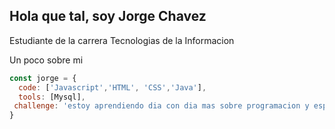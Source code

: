 <h2> Hola que tal, soy Jorge Chavez </h2>
Estudiante de la carrera Tecnologias de la Informacion

<p> Un poco sobre mi </p>

```javascript
const jorge = {
  code: ['Javascript','HTML', 'CSS','Java'], 
  tools: [Mysql],
 challenge: 'estoy aprendiendo dia con dia mas sobre programacion y espero llegar a realizar muchos proyectos.. '
}
```

